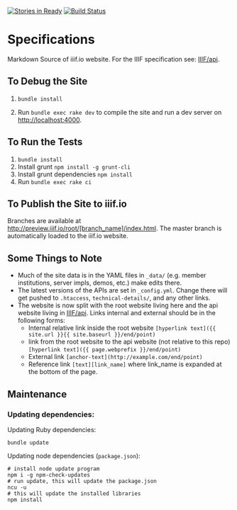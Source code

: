 [![Stories in Ready](https://badge.waffle.io/IIIF/website.png?label=ready&title=Ready)](https://waffle.io/IIIF/website)
[![Build Status](https://travis-ci.org/IIIF/website.svg?branch=master)](https://travis-ci.org/IIIF/website)

# Specifications #

Markdown Source of iiif.io website. For the IIIF specification see: [IIIF/api](https://github.com/IIIF/api).

## To Debug the Site ##

 1. `bundle install`

 2. Run `bundle exec rake dev` to compile the site and run a dev server on [http://localhost:4000](http://localhost:4000).

## To Run the Tests ##

 1. `bundle install`
 2. Install grunt `npm install -g grunt-cli`
 3. Install grunt dependencies `npm install`
 4. Run ```bundle exec rake ci```

## To Publish the Site to iiif.io ##

Branches are available at http://preview.iiif.io/root/[branch_name]/index.html. The master branch is automatically loaded to the iiif.io website.

## Some Things to Note ##

 * Much of the site data is in the YAML files in `_data/` (e.g. member institutions, server impls, demos, etc.) make edits there.
 * The latest versions of the APIs are set in `_config.yml`. Change there will get pushed to `.htaccess`, `technical-details/`, and any other links.
 * The website is now split with the root website living here and the api website living in [IIIF/api](https://github.com/IIIF/api). Links internal and external should be in the following forms:
    * Internal relative link inside the root website `[hyperlink text]({{ site.url }}{{ site.baseurl }}/end/point)`
    * link from the root website to the api website (not relative to this repo) `[hyperlink text]({{ page.webprefix }}/end/point)`
    * External link `[anchor-text](http://example.com/end/point)`
    * Reference link `[text][link_name]` where link_name is expanded at the bottom of the page.


## Maintenance ##

### Updating dependencies: ###

Updating Ruby dependencies:

```bundle update```

Updating node dependencies (`package.json`):

```
# install node update program
npm i -g npm-check-updates
# run update, this will update the package.json
ncu -u
# this will update the installed libraries
npm install
```
